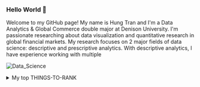 ### Hello World 👋

Welcome to my GitHub page! My name is Hung Tran and I'm a Data Analytics & Global Commerce double major at Denison University. I'm passionate researching about data visualization and quantitative research in global financial markets. My research focuses on 2 major fields of data science: descriptive and prescriptive analytics. With descriptive analytics, I have experience working with multiple 

![Data_Science]([https://www.analyticsinsight.net/wp-content/uploads/2021/08/7-Benefits-of-Data-Science.jpg](https://github.com/Quochung2002/quochung2002/blob/main/7-Benefits-of-Data-Science.jpg))

<!--


Here are some ideas to get you started:

- 🔭 I’m currently working on ...
- 🌱 I’m currently learning ...
- 👯 I’m looking to collaborate on ...
- 🤔 I’m looking for help with ...
- 💬 Ask me about ...
- 📫 How to reach me: ...
- 😄 Pronouns: ...
- ⚡ Fun fact: ...
-->
<details>
<summary>My top THINGS-TO-RANK</summary>

| Rank | Languages |
|-----:|-----------|
|     1| Python    |
|     2| R         |
|     3| SQL       |
|     4| STATA     |
</details>
